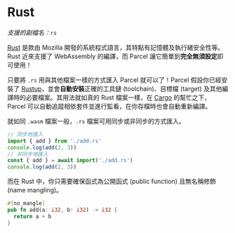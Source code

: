 # Rust

_支援的副檔名：`rs`_

[Rust](https://www.rust-lang.org/en-US/) 是款由 Mozilla 開發的系統程式語言，其特點有記憶體及執行緒安全性等。Rust 近來支援了 WebAssembly 的編譯，而 Parcel 讓它簡單到**完全無須設定**即可使用！

只要將 `.rs` 用與其他檔案一樣的方式匯入 Parcel 就可以了！Parcel 假設你已經安裝了 [Rustup](https://rustup.rs)，並會**自動安裝**正確的工具鏈 (toolchain)、目標檔 (target) 及其他編譯時的必要檔案。其用法就如真的 Rust 檔案一樣，在 [Cargo](https://github.com/rust-lang/cargo) 的幫忙之下，Parcel 可以自動追蹤相依套件並進行監看，在你存檔時也會自動重新編譯。

就如同 `.wasm` 檔案一般，`.rs` 檔案可用同步或非同步的方式匯入。

```js
// 同步地匯入
import { add } from './add.rs'
console.log(add(2, 3))
// 非同步地匯入
const { add } = await import('./add.rs')
console.log(add(2, 3))
```

而在 Rust 中，你只需要確保函式為公開函式 (public function) 且無名稱修飾 (name mangling)。

```rs
#[no_mangle]
pub fn add(a: i32, b: i32) -> i32 {
  return a + b
}
```
